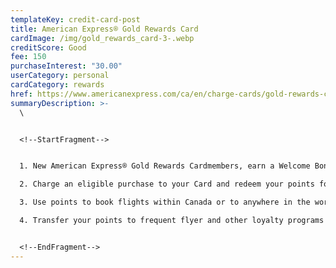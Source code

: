 ```yaml
---
templateKey: credit-card-post
title: American Express® Gold Rewards Card
cardImage: /img/gold_rewards_card-3-.webp
creditScore: Good
fee: 150
purchaseInterest: "30.00"
userCategory: personal
cardCategory: rewards
href: https://www.americanexpress.com/ca/en/charge-cards/gold-rewards-card/
summaryDescription: >-
  \


  <!--StartFragment-->


  1. New American Express® Gold Rewards Cardmembers, earn a Welcome Bonus of 25,000 Membership Rewards points when you charge $1,500 in purchases to your Card in your first 3 months of Cardmembership\

  2. Charge an eligible purchase to your Card and redeem your points for a statement credit (Eligible travel purchases: 1,000 points = $10 statement credit. All other eligible purchases: 1,000 points = $7 statement credit)\

  3. Use points to book flights within Canada or to anywhere in the world with the Fixed Points Travel Program\

  4. Transfer your points to frequent flyer and other loyalty programs


  <!--EndFragment-->
---
```


